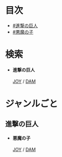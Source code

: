 # 目次
- [#進撃の巨人](#進撃の巨人)
- [#悪魔の子](#悪魔の子)
# 検索
- #### 進撃の巨人
  
  [j進撃の巨人]: https://www.joysound.com/web/search/cross?keyword=進撃の巨人
  [d進撃の巨人]: https://www.clubdam.com/karaokesearch/?keyword=進撃の巨人
  [JOY][j進撃の巨人] / [DAM][d進撃の巨人]
# ジャンルごと
## 進撃の巨人
- #### 悪魔の子
  
  [j908004]: intent://navigation?naviGrpId=908004&view=songDetails&acfm=songdetail_navi_app#Intent;scheme=xgi-js-spnavi;package=jp.co.xing.spnavi;end
  [d134314]: intent://reserve/?reqno=134314#Intent;scheme=denmoku;package=jp.co.dkkaraoke.denmokumini01;end
  [JOY][j908004] / [DAM][d134314]
